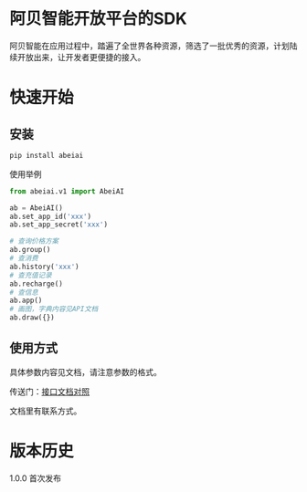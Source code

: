 # 阿贝智能开放平台的SDK

阿贝智能在应用过程中，踏遍了全世界各种资源，筛选了一批优秀的资源，计划陆续开放出来，让开发者更便捷的接入。

# 快速开始

## 安装

```bash
pip install abeiai
```

使用举例

```python
from abeiai.v1 import AbeiAI

ab = AbeiAI()
ab.set_app_id('xxx')
ab.set_app_secret('xxx')

# 查询价格方案
ab.group()
# 查消费
ab.history('xxx')
# 查充值记录
ab.recharge()
# 查信息
ab.app()
# 画图，字典内容见API文档
ab.draw({})
```

## 使用方式

具体参数内容见文档，请注意参数的格式。

传送门：[接口文档对照](https://abeiai123.feishu.cn/wiki/HPaAw7izuibperk2aSHcSMClnJh)

文档里有联系方式。

# 版本历史

1.0.0 首次发布

